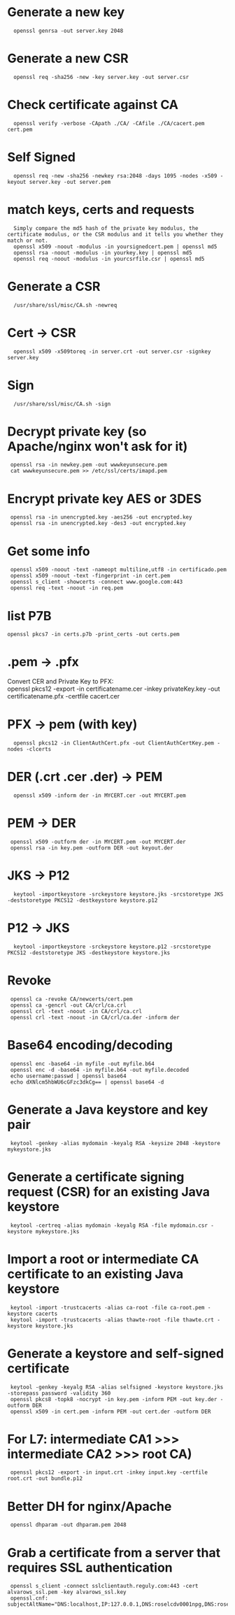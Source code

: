 # Generate a new key
      openssl genrsa -out server.key 2048

# Generate a new CSR
      openssl req -sha256 -new -key server.key -out server.csr

# Check certificate against CA
      openssl verify -verbose -CApath ./CA/ -CAfile ./CA/cacert.pem cert.pem

# Self Signed
      openssl req -new -sha256 -newkey rsa:2048 -days 1095 -nodes -x509 -keyout server.key -out server.pem

# match keys, certs and requests

      Simply compare the md5 hash of the private key modulus, the certificate modulus, or the CSR modulus and it tells you whether they match or not.
      openssl x509 -noout -modulus -in yoursignedcert.pem | openssl md5
      openssl rsa -noout -modulus -in yourkey.key | openssl md5
      openssl req -noout -modulus -in yourcsrfile.csr | openssl md5

# Generate a CSR
      /usr/share/ssl/misc/CA.sh -newreq

# Cert -> CSR
      openssl x509 -x509toreq -in server.crt -out server.csr -signkey server.key

# Sign
      /usr/share/ssl/misc/CA.sh -sign

# Decrypt private key (so Apache/nginx won't ask for it)
     openssl rsa -in newkey.pem -out wwwkeyunsecure.pem
     cat wwwkeyunsecure.pem >> /etc/ssl/certs/imapd.pem

# Encrypt private key AES or 3DES
     openssl rsa -in unencrypted.key -aes256 -out encrypted.key
     openssl rsa -in unencrypted.key -des3 -out encrypted.key

# Get some info
     openssl x509 -noout -text -nameopt multiline,utf8 -in certificado.pem
     openssl x509 -noout -text -fingerprint -in cert.pem
     openssl s_client -showcerts -connect www.google.com:443
     openssl req -text -noout -in req.pem

# list P7B
    openssl pkcs7 -in certs.p7b -print_certs -out certs.pem

# .pem -> .pfx
Convert CER and Private Key to PFX:    
      openssl pkcs12 -export -in certificatename.cer -inkey privateKey.key -out certificatename.pfx -certfile  cacert.cer

# PFX -> pem (with key)
      openssl pkcs12 -in ClientAuthCert.pfx -out ClientAuthCertKey.pem -nodes -clcerts

# DER (.crt .cer .der) -> PEM
      openssl x509 -inform der -in MYCERT.cer -out MYCERT.pem

# PEM -> DER
     openssl x509 -outform der -in MYCERT.pem -out MYCERT.der
     openssl rsa -in key.pem -outform DER -out keyout.der

# JKS -> P12
      keytool -importkeystore -srckeystore keystore.jks -srcstoretype JKS -deststoretype PKCS12 -destkeystore keystore.p12

# P12 -> JKS
      keytool -importkeystore -srckeystore keystore.p12 -srcstoretype PKCS12 -deststoretype JKS -destkeystore keystore.jks

# Revoke
     openssl ca -revoke CA/newcerts/cert.pem
     openssl ca -gencrl -out CA/crl/ca.crl
     openssl crl -text -noout -in CA/crl/ca.crl
     openssl crl -text -noout -in CA/crl/ca.der -inform der

# Base64 encoding/decoding
     openssl enc -base64 -in myfile -out myfile.b64
     openssl enc -d -base64 -in myfile.b64 -out myfile.decoded
     echo username:passwd | openssl base64
     echo dXNlcm5hbWU6cGFzc3dkCg== | openssl base64 -d

#  Generate a Java keystore and key pair
     keytool -genkey -alias mydomain -keyalg RSA -keysize 2048 -keystore mykeystore.jks

# Generate a certificate signing request (CSR) for an existing Java keystore
     keytool -certreq -alias mydomain -keyalg RSA -file mydomain.csr -keystore mykeystore.jks

# Import a root or intermediate CA certificate to an existing Java keystore
     keytool -import -trustcacerts -alias ca-root -file ca-root.pem -keystore cacerts
     keytool -import -trustcacerts -alias thawte-root -file thawte.crt -keystore keystore.jks

# Generate a keystore and self-signed certificate
     keytool -genkey -keyalg RSA -alias selfsigned -keystore keystore.jks -storepass password -validity 360
     openssl pkcs8 -topk8 -nocrypt -in key.pem -inform PEM -out key.der -outform DER
     openssl x509 -in cert.pem -inform PEM -out cert.der -outform DER

# For L7: intermediate CA1 >>> intermediate CA2 >>> root CA)
     openssl pkcs12 -export -in input.crt -inkey input.key -certfile root.crt -out bundle.p12

# Better DH for nginx/Apache
     openssl dhparam -out dhparam.pem 2048

# Grab a certificate from a server that requires SSL authentication
     openssl s_client -connect sslclientauth.reguly.com:443 -cert alvarows_ssl.pem -key alvarows_ssl.key
     openssl.cnf: subjectAltName="DNS:localhost,IP:127.0.0.1,DNS:roselcdv0001npg,DNS:roselcdv0001npg.local
